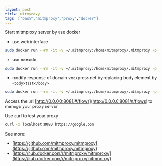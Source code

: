 ```yaml
---
layout: post
title: Mitmproxy
tags: ["bash","mitmproxy","proxy","docker"]
---
```

Start mitmproxy server by use docker

- use web interface
```bash
sudo docker run --rm -it -v ~/.mitmproxy:/home/mitmproxy/.mitmproxy -p 8080:8080 -p 127.0.0.1:8081:8081 mitmproxy/mitmproxy mitmweb --web-host 0.0.0.0
```
- use console
```bash
sudo docker run --rm -it -v ~/.mitmproxy:/home/mitmproxy/.mitmproxy -p 8080:8080 -p 127.0.0.1:8081:8081 mitmproxy/mitmproxy mitmproxy
```
- modify response of domain vnexpress.net by replacing body element by `<body>test</body>` 
```bash
sudo docker run --rm -it -v ~/.mitmproxy:/home/mitmproxy/.mitmproxy -p 8080:8080 -p 127.0.0.1:8081:8081 mitmproxy/mitmproxy mitmproxy -B "/~d vnexpress.net/<body.*/<body>test</body>"
```

Access the url [http://0.0.0.0:8081/#/flows](http://0.0.0.0:8081/#/flows) to manage your proxy server

Use curl to test your proxy
```bash
curl -x localhost:8080 https://google.com
```

See more:
- [https://github.com/mitmproxy/mitmproxy](https://github.com/mitmproxy/mitmproxy)
- [https://hub.docker.com/r/mitmproxy/mitmproxy/](https://hub.docker.com/r/mitmproxy/mitmproxy/)